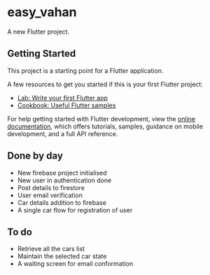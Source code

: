 # easy_vahan

A new Flutter project.

## Getting Started

This project is a starting point for a Flutter application.

A few resources to get you started if this is your first Flutter project:

- [Lab: Write your first Flutter app](https://docs.flutter.dev/get-started/codelab)
- [Cookbook: Useful Flutter samples](https://docs.flutter.dev/cookbook)

For help getting started with Flutter development, view the
[online documentation](https://docs.flutter.dev/), which offers tutorials,
samples, guidance on mobile development, and a full API reference.

## Done by day

- New firebase project initialised
- New user in authentication done
- Post details to firestore
- User email verification
- Car details addition to firebase
- A single car flow for registration of user

## To do

- Retrieve all the cars list
- Maintain the selected car state
- A waiting screen for email conformation
